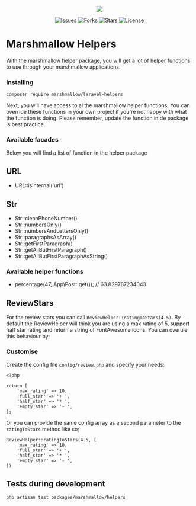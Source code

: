 <p align="center">
    <img src="https://cdn.marshmallow-office.com/media/images/logo/marshmallow.transparent.red.png">
</p>
<p align="center">
    <a href="https://github.com/Marshmallow-Development">
        <img src="https://img.shields.io/github/issues/Marshmallow-Development/package-helper-functions.svg" alt="Issues">
    </a>
    <a href="https://github.com/Marshmallow-Development">
        <img src="https://img.shields.io/github/forks/Marshmallow-Development/package-helpers-functions.svg" alt="Forks">
    </a>
    <a href="https://github.com/Marshmallow-Development">
        <img src="https://img.shields.io/github/stars/Marshmallow-Development/package-helpers-functions.svg" alt="Stars">
    </a>
    <a href="https://github.com/Marshmallow-Development">
        <img src="https://img.shields.io/github/license/Marshmallow-Development/package-helpers-functions.svg" alt="License">
    </a>
</p>

# Marshmallow Helpers
With the marshmallow helper package, you will get a lot of helper functions to use through your marshmallow applications.

### Installing
```
composer require marshmallow/laravel-helpers
```

Next, you will have access to al the marshmallow helper functions. You can override these functions in your own project if you're not happy with what the function is doing. Please remember, update the function in de package is best practice.

### Available facades
Below you will find a list of function in the helper package

## URL
- URL::isInternal('url')

## Str
- Str::cleanPhoneNumber()
- Str::numbersOnly()
- Str::numbersAndLettersOnly()
- Str::paragraphsAsArray()
- Str::getFirstParagraph()
- Str::getAllButFirstParagraph()
- Str::getAllButFirstParagraphAsString()

### Available helper functions
- percentage(47, App\Post::get()); // 63.829787234043

## ReviewStars
For the review stars you can call `ReviewHelper::ratingToStars(4.5)`. By default the ReviewHelper will think you are using a max rating of 5, support half star rating and return a string of FontAwesome icons. You can overule this behaviour by;

### Customise
Create the config file `config/review.php` and specify your needs:
```
<?php

return [
    'max_rating' => 10,
    'full_star' => '+ ',
    'half_star' => '* ',
    'empty_star' => '- ',
];
```

Or you can provide the same config array as a second parameter to the `ratingToStars` method like so;
```
ReviewHelper::ratingToStars(4.5, [
    'max_rating' => 10,
    'full_star' => '+ ',
    'half_star' => '* ',
    'empty_star' => '- ',
])
```

## Tests during development
`php artisan test packages/marshmallow/helpers`